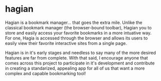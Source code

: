 # hagian

Hagian is a bookmark manager... that goes the extra mile.
Unlike the classical bookmark manager (the browser-bound toolbar), Hagian you to store and easily access your favorite bookmarks in a more intuative way.
For one, Hagia is accessed through the browser and allows its users to easily view their favorite interactive sites from a single page.


Hagian is in it's early stages and needless to say many of the more desired features are far from complete. 
With that said, I encourage anyone that comes across this project to participate in it's development and contribute in creating a standarized, appealing app for
all of us that want a more complex and capable bookmarking tool!

